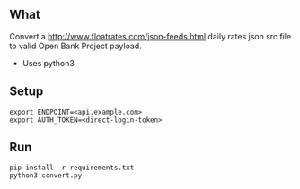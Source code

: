 
## What

Convert a http://www.floatrates.com/json-feeds.html daily rates json src file 
to valid Open Bank Project payload.

- Uses python3 

## Setup 

```
export ENDPOINT=<api.example.com>
export AUTH_TOKEN=<direct-login-token>
```

## Run
    pip install -r requirements.txt
    python3 convert.py

